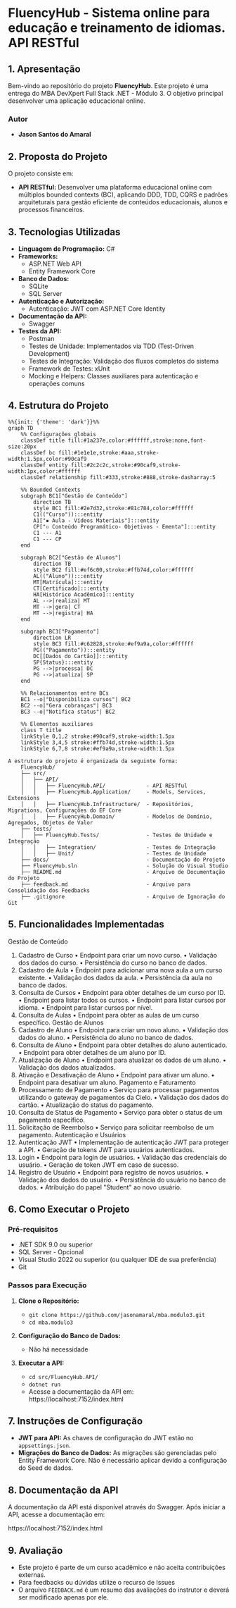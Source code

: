 # **FluencyHub - Sistema online para educação e treinamento de idiomas. API RESTful**


## **1. Apresentação**

Bem-vindo ao repositório do projeto **FluencyHub**. Este projeto é uma entrega do MBA DevXpert Full Stack .NET - Módulo 3.
O objetivo principal desenvolver uma aplicação educacional online.

### **Autor**
- **Jason Santos do Amaral**

## **2. Proposta do Projeto**

O projeto consiste em:

- **API RESTful:** Desenvolver uma plataforma educacional online com múltiplos bounded contexts (BC), aplicando DDD, TDD, CQRS e padrões arquiteturais para gestão eficiente de conteúdos educacionais, alunos e processos financeiros.


## **3. Tecnologias Utilizadas**

- **Linguagem de Programação:** C#
- **Frameworks:**
  - ASP.NET Web API
  - Entity Framework Core
- **Banco de Dados:** 
  - SQLite
  - SQL Server
- **Autenticação e Autorização:**
  - Autenticação: JWT com ASP.NET Core Identity
- **Documentação da API:** 
  - Swagger
- **Testes da API:** 
  - Postman
  - Testes de Unidade: Implementados via TDD (Test-Driven Development)
  - Testes de Integração: Validação dos fluxos completos do sistema
  - Framework de Testes: xUnit
  - Mocking e Helpers: Classes auxiliares para autenticação e operações comuns 

## **4. Estrutura do Projeto**
```mermaid
%%{init: {'theme': 'dark'}}%%
graph TD
    %% Configurações globais
    classDef title fill:#1a237e,color:#ffffff,stroke:none,font-size:20px
    classDef bc fill:#1e1e1e,stroke:#aaa,stroke-width:1.5px,color:#90caf9
    classDef entity fill:#2c2c2c,stroke:#90caf9,stroke-width:1px,color:#ffffff
    classDef relationship fill:#333,stroke:#888,stroke-dasharray:5

    %% Bounded Contexts
    subgraph BC1["Gestão de Conteúdo"]
        direction TB
        style BC1 fill:#2e7d32,stroke:#81c784,color:#ffffff
        C1(("Curso")):::entity
        A1["▪ Aula - Vídeos Materiais"]:::entity
        CP["▫ Conteúdo Programático- Objetivos - Ementa"]:::entity
        C1 --- A1
        C1 --- CP
    end

    subgraph BC2["Gestão de Alunos"]
        direction TB
        style BC2 fill:#ef6c00,stroke:#ffb74d,color:#ffffff
        AL(("Aluno")):::entity
        MT[Matrícula]:::entity
        CT[Certificado]:::entity
        HA[Histórico Acadêmico]:::entity
        AL -->|realiza| MT
        MT -->|gera| CT
        MT -->|registra| HA
    end

    subgraph BC3["Pagamento"]
        direction LR
        style BC3 fill:#c62828,stroke:#ef9a9a,color:#ffffff
        PG(("Pagamento")):::entity
        DC[[Dados do Cartão]]:::entity
        SP{Status}:::entity
        PG -->|processa| DC
        PG -->|atualiza| SP
    end

    %% Relacionamentos entre BCs
    BC1 --o|"Disponibiliza cursos"| BC2
    BC2 --o|"Gera cobranças"| BC3
    BC3 --o|"Notifica status"| BC2

    %% Elementos auxiliares
    class T title
    linkStyle 0,1,2 stroke:#90caf9,stroke-width:1.5px
    linkStyle 3,4,5 stroke:#ffb74d,stroke-width:1.5px
    linkStyle 6,7,8 stroke:#ef9a9a,stroke-width:1.5px

```

```
A estrutura do projeto é organizada da seguinte forma:
	FluencyHub/
	├── src/
	│   ├── API/
	│   │   ├── FluencyHub.API/             - API RESTful
	│   │   ├── FluencyHub.Application/     - Models, Services, Extensions
	│   │   ├── FluencyHub.Infrastructure/  - Repositórios, Migrations, Configurações do EF Core
	│   │   ├── FluencyHub.Domain/          - Modelos de Domínio, Agregados, Objetos de Valor
	├── tests/
	│   ├── FluencyHub.Tests/               - Testes de Unidade e Integração
	│   │   ├── Integration/                - Testes de Integração
	│   │   ├── Unit/                       - Testes de Unidade
	├── docs/                               - Documentação do Projeto
	├── FluencyHub.sln                      - Solução do Visual Studio
	├── README.md                           - Arquivo de Documentação do Projeto
	├── feedback.md                         - Arquivo para Consolidação dos Feedbacks
	├── .gitignore                          - Arquivo de Ignoração do Git

```

## **5. Funcionalidades Implementadas**

Gestão de Conteúdo
1.	Cadastro de Curso
•	Endpoint para criar um novo curso.
•	Validação dos dados do curso.
•	Persistência do curso no banco de dados.
2.	Cadastro de Aula
•	Endpoint para adicionar uma nova aula a um curso existente.
•	Validação dos dados da aula.
•	Persistência da aula no banco de dados.
3.	Consulta de Cursos
•	Endpoint para obter detalhes de um curso por ID.
•	Endpoint para listar todos os cursos.
•	Endpoint para listar cursos por idioma.
•	Endpoint para listar cursos por nível.
4.	Consulta de Aulas
•	Endpoint para obter as aulas de um curso específico.
Gestão de Alunos
1.	Cadastro de Aluno
•	Endpoint para criar um novo aluno.
•	Validação dos dados do aluno.
•	Persistência do aluno no banco de dados.
2.	Consulta de Aluno
•	Endpoint para obter detalhes do aluno autenticado.
•	Endpoint para obter detalhes de um aluno por ID.
3.	Atualização de Aluno
•	Endpoint para atualizar os dados de um aluno.
•	Validação dos dados atualizados.
4.	Ativação e Desativação de Aluno
•	Endpoint para ativar um aluno.
•	Endpoint para desativar um aluno.
Pagamento e Faturamento
1.	Processamento de Pagamento
•	Serviço para processar pagamentos utilizando o gateway de pagamentos da Cielo.
•	Validação dos dados do cartão.
•	Atualização do status do pagamento.
2.	Consulta de Status de Pagamento
•	Serviço para obter o status de um pagamento específico.
3.	Solicitação de Reembolso
•	Serviço para solicitar reembolso de um pagamento.
Autenticação e Usuários
1.	Autenticação JWT
•	Implementação de autenticação JWT para proteger a API.
•	Geração de tokens JWT para usuários autenticados.
2.	Login
•	Endpoint para login de usuários.
•	Validação das credenciais do usuário.
•	Geração de token JWT em caso de sucesso.
3.	Registro de Usuário
•	Endpoint para registro de novos usuários.
•	Validação dos dados do usuário.
•	Persistência do usuário no banco de dados.
•	Atribuição do papel "Student" ao novo usuário.

## **6. Como Executar o Projeto**

### **Pré-requisitos**

- .NET SDK 9.0 ou superior
- SQL Server - Opcional
- Visual Studio 2022 ou superior (ou qualquer IDE de sua preferência)
- Git

### **Passos para Execução**

1. **Clone o Repositório:**
   - `git clone https://github.com/jasonamaral/mba.modulo3.git`
   - `cd mba.modulo3`

2. **Configuração do Banco de Dados:**
   - Não há necessidade

3. **Executar a API:**
   - `cd src/FluencyHub.API/`
   - `dotnet run`
   - Acesse a documentação da API em: https://localhost:7152/index.html

## **7. Instruções de Configuração**

- **JWT para API:** As chaves de configuração do JWT estão no `appsettings.json`.
- **Migrações do Banco de Dados:** As migrações são gerenciadas pelo Entity Framework Core. Não é necessário aplicar devido a configuração do Seed de dados.

## **8. Documentação da API**

A documentação da API está disponível através do Swagger. Após iniciar a API, acesse a documentação em:

https://localhost:7152/index.html

## **9. Avaliação**

- Este projeto é parte de um curso acadêmico e não aceita contribuições externas. 
- Para feedbacks ou dúvidas utilize o recurso de Issues
- O arquivo `FEEDBACK.md` é um resumo das avaliações do instrutor e deverá ser modificado apenas por ele.
